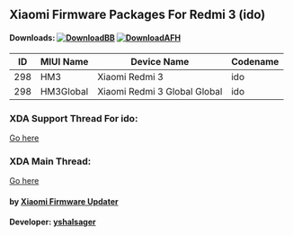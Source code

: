 ## Xiaomi Firmware Packages For Redmi 3 (ido)

#### Downloads: [![DownloadBB](https://img.shields.io/badge/Download-Basketbuild-blue.svg)](https://basketbuild.com/devs/yshalsager/Xiaomi-Firmware/Developer) [![DownloadAFH](https://img.shields.io/badge/Download-AndroidFileHost-brightgreen.svg)](https://www.androidfilehost.com/?w=files&flid=241903)

| ID | MIUI Name | Device Name | Codename |
| --- | --- | --- | --- |
| 298 | HM3 | Xiaomi Redmi 3 | ido |
| 298 | HM3Global | Xiaomi Redmi 3 Global Global | ido |

### XDA Support Thread For ido:
[Go here](https://forum.xda-developers.com/redmi-3/development/firmware-xiaomi-redmi-3-t3760875)

### XDA Main Thread:
[Go here](https://forum.xda-developers.com/android/software-hacking/devices-xiaomi-firmware-updater-t3741446)

#### by [Xiaomi Firmware Updater](https://github.com/XiaomiFirmwareUpdater)
#### Developer: [yshalsager](https://github.com/yshalsager)
